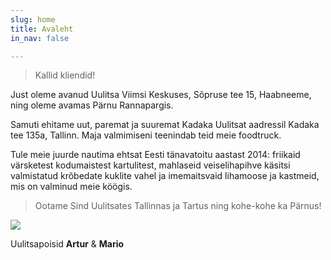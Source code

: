 ```yaml
---
slug: home
title: Avaleht
in_nav: false

---
```

> Kallid kliendid!

Just oleme avanud Uulitsa Viimsi Keskuses, Sõpruse tee 15, Haabneeme, ning oleme avamas Pärnu Rannapargis.

Samuti ehitame uut, paremat ja suuremat Kadaka Uulitsat aadressil Kadaka tee 135a, Tallinn. Maja valmimiseni teenindab teid meie foodtruck.

Tule meie juurde nautima ehtsat Eesti tänavatoitu aastast 2014:  friikaid värsketest kodumaistest kartulitest, mahlaseid veiselihapihve käsitsi valmistatud krõbedate kuklite vahel ja imemaitsvaid lihamoose ja kastmeid, mis on valminud meie köögis.

> Ootame Sind Uulitsates Tallinnas ja Tartus ning kohe-kohe ka Pärnus!

![](uploads/uulitsapoisid.png)

Uulitsapoisid **Artur** & **Mario**